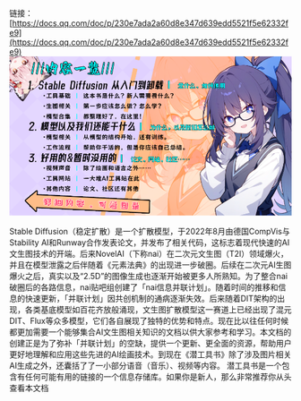 链接：[https://docs.qq.com/doc/p/230e7ada2a60d8e347d639edd5521f5e62332fe9](https://docs.qq.com/doc/p/230e7ada2a60d8e347d639edd5521f5e62332fe9)
![image.png](./StableDiffusion潜工具书.assert/1746951888784-67ac4697-dd6b-46ba-963e-c8a61d3c2727.png)

Stable Diffusion（稳定扩散）是一个扩散模型，于2022年8月由德国CompVis与Stability AI和Runway合作发表论文，并发布了相关代码，这标志着现代快速的AI文生图技术的开端。后来NovelAI（下称nai）在二次元文生图（T2I）领域爆火，并且在模型泄露之后伴随着《元素法典》的出现进一步破圈。后续在二次元AI生图爆火之后，真实以及“2.5D”的图像生成也逐渐开始被更多人所熟知。为了整合nai破圈后的各路信息，nai贴吧组创建了「nai信息并联计划」。随着时间的推移和信息的快速更新，「并联计划」因共创机制的通病逐渐失效。后来随着DIT架构的出现，各类基底模型如百花齐放般涌现，文生图扩散模型这一赛道上已经出现了混元DIT、Flux等众多模型，它们各自展现了独特的优势和特点。现在比以往任何时候都更加需要一个能够集合AI文生图相关知识的文档以供大家参考和学习。本文档的创建正是为了弥补「并联计划」的空缺，提供一个更新、更全面的资源，帮助用户更好地理解和应用这些先进的AI绘画技术。到现在《潜工具书》除了涉及图片相关AI生成之外，还囊括了了一小部分语音（音乐）、视频等内容。
潜工具书是一个包含有任何可能有用的链接的一个信息存储库。如果你是新人，那么非常推荐你从头查看本文档
